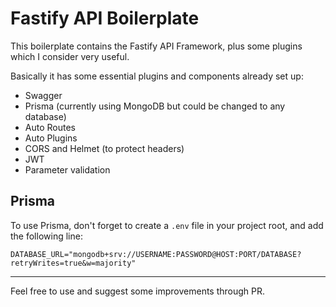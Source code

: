 # Fastify API Boilerplate
This boilerplate contains the Fastify API Framework, plus some plugins which I consider very useful.

Basically it has some essential plugins and components already set up:

- Swagger
- Prisma (currently using MongoDB but could be changed to any database)
- Auto Routes
- Auto Plugins
- CORS and Helmet (to protect headers)
- JWT
- Parameter validation

## Prisma
To use Prisma, don't forget to create a `.env` file in your project root, and add the following line:
```
DATABASE_URL="mongodb+srv://USERNAME:PASSWORD@HOST:PORT/DATABASE?retryWrites=true&w=majority"
```
---
Feel free to use and suggest some improvements through PR.